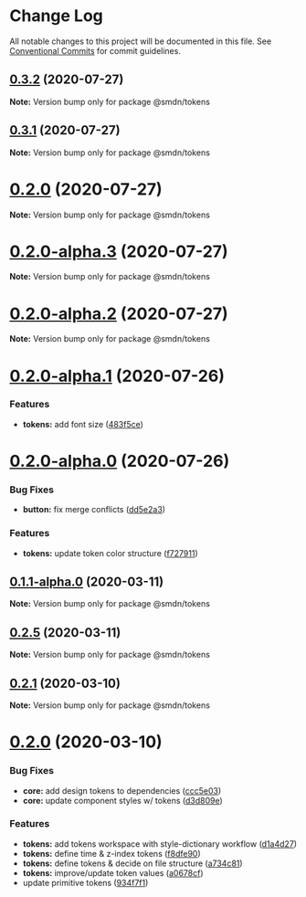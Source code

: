 # Change Log

All notable changes to this project will be documented in this file.
See [Conventional Commits](https://conventionalcommits.org) for commit guidelines.

## [0.3.2](https://github.com/samsoedien/smdn-design-system/tree/master/packages/tokens/compare/v0.3.1...v0.3.2) (2020-07-27)

**Note:** Version bump only for package @smdn/tokens





## [0.3.1](https://github.com/samsoedien/smdn-design-system/tree/master/packages/tokens/compare/v0.2.0-alpha.5...v0.3.1) (2020-07-27)

**Note:** Version bump only for package @smdn/tokens





# [0.2.0](https://github.com/samsoedien/smdn-design-system/tree/master/packages/tokens/compare/v0.2.0-alpha.5...v0.2.0) (2020-07-27)

**Note:** Version bump only for package @smdn/tokens






# [0.2.0-alpha.3](https://github.com/samsoedien/smdn-design-system/tree/master/packages/tokens/compare/v0.2.0-alpha.2...v0.2.0-alpha.3) (2020-07-27)

**Note:** Version bump only for package @smdn/tokens





# [0.2.0-alpha.2](https://github.com/samsoedien/smdn-design-system/tree/master/packages/tokens/compare/v0.2.0-alpha.1...v0.2.0-alpha.2) (2020-07-27)

**Note:** Version bump only for package @smdn/tokens





# [0.2.0-alpha.1](https://github.com/samsoedien/smdn-design-system/tree/master/packages/tokens/compare/v0.2.0-alpha.0...v0.2.0-alpha.1) (2020-07-26)


### Features

* **tokens:** add font size ([483f5ce](https://github.com/samsoedien/smdn-design-system/tree/master/packages/tokens/commit/483f5ce101acb473222ee2673e55616badbe709a))





# [0.2.0-alpha.0](https://github.com/samsoedien/smdn-design-system/tree/master/packages/tokens/compare/v0.1.1-alpha.0...v0.2.0-alpha.0) (2020-07-26)


### Bug Fixes

* **button:** fix merge conflicts ([dd5e2a3](https://github.com/samsoedien/smdn-design-system/tree/master/packages/tokens/commit/dd5e2a3c7970237f20b1250a4bbd58b25dd71524))


### Features

* **tokens:** update token color structure ([f727911](https://github.com/samsoedien/smdn-design-system/tree/master/packages/tokens/commit/f7279114b09db6006647480d243b57961b957666))






## [0.1.1-alpha.0](https://github.com/samsoedien/smdn-design-system/tree/master/packages/tokens/compare/v0.2.5...v0.1.1-alpha.0) (2020-03-11)

**Note:** Version bump only for package @smdn/tokens





## [0.2.5](https://github.com/samsoedien/smdn-design-system/tree/master/packages/tokens/compare/v0.2.4...v0.2.5) (2020-03-11)

**Note:** Version bump only for package @smdn/tokens





## [0.2.1](https://github.com/samsoedien/smdn-design-system/tree/master/packages/tokens/compare/v0.2.0...v0.2.1) (2020-03-10)

**Note:** Version bump only for package @smdn/tokens





# [0.2.0](https://github.com/samsoedien/smdn-design-system/tree/master/packages/tokens/compare/v1.1.0...v0.2.0) (2020-03-10)


### Bug Fixes

* **core:** add design tokens to dependencies ([ccc5e03](https://github.com/samsoedien/smdn-design-system/tree/master/packages/tokens/commit/ccc5e034d4369139afc8e5ec788969964c17383a))
* **core:** update component styles w/ tokens ([d3d809e](https://github.com/samsoedien/smdn-design-system/tree/master/packages/tokens/commit/d3d809e9be585576f58399a6bb9b74af36bc2fa5))


### Features

* **tokens:** add tokens workspace with style-dictionary workflow ([d1a4d27](https://github.com/samsoedien/smdn-design-system/tree/master/packages/tokens/commit/d1a4d27e35cae9bf94a772dd439f7a828f459134))
* **tokens:** define time & z-index tokens ([f8dfe90](https://github.com/samsoedien/smdn-design-system/tree/master/packages/tokens/commit/f8dfe909fad1c2212f820d7a4df50cc9703720cf))
* **tokens:** define tokens & decide on file structure ([a734c81](https://github.com/samsoedien/smdn-design-system/tree/master/packages/tokens/commit/a734c816617760b13aea49b6729c29ffb2ceb7de))
* **tokens:** improve/update token values ([a0678cf](https://github.com/samsoedien/smdn-design-system/tree/master/packages/tokens/commit/a0678cf15bc1288e98ef11f369c13d4d7733cfdd))
* update primitive tokens ([934f7f1](https://github.com/samsoedien/smdn-design-system/tree/master/packages/tokens/commit/934f7f11507d7fb81d199f79c977c1a0385a27ff))
